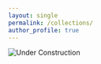 ```yaml
---
layout: single
permalink: /collections/
author_profile: true
---
```


![Under Construction](http://setup.orderingonline.com/Content/Images/under-construction.png)
